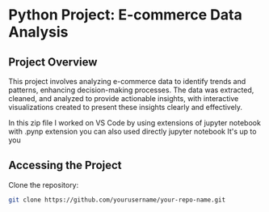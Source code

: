 # Python Project: E-commerce Data Analysis

## Project Overview
This project involves analyzing e-commerce data to identify trends and patterns, enhancing decision-making processes. The data was extracted, cleaned, and analyzed to provide actionable insights, with interactive visualizations created to present these insights clearly and effectively.

In this zip file I worked on VS Code by using extensions of jupyter notebook with .pynp extension you can also used directly jupyter notebook It's up to you

## Accessing the Project
Clone the repository:
   ```bash
   git clone https://github.com/yourusername/your-repo-name.git
